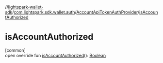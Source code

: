 //[lightspark-wallet-sdk](../../../index.md)/[com.lightspark.sdk.wallet.auth](../index.md)/[AccountApiTokenAuthProvider](index.md)/[isAccountAuthorized](is-account-authorized.md)

# isAccountAuthorized

[common]\
open override fun [isAccountAuthorized](is-account-authorized.md)(): [Boolean](https://kotlinlang.org/api/latest/jvm/stdlib/kotlin/-boolean/index.html)
